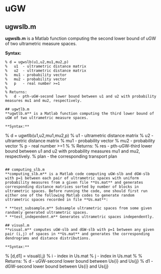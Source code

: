 # uGW

## ugwslb.m 
**ugwslb.m** is a Matlab function computing the second lower bound of uGW of two ultrametric measure spaces.

**Syntax:**
```
% d = ugwslb(u1,u2,mu1,mu2,p)
%   u1  - ultrametric distance matrix
%   u2  - ultrametric distance matrix
%   mu1 - probability vector
%   mu2 - probability vector
%   p   - real number >=1
%
% Returns:
%   d - pth-uGW-second lower bound between u1 and u2 with probability measures mu1 and mu2, respectively.

## ugwtlb.m 
**ugwtlb.m** is a Matlab function computing the third lower bound of uGW of two ultrametric measure spaces.

**Syntax:**
```
% d = ugwtlb(u1,u2,mu1,mu2,p)
%   u1  - ultrametric distance matrix
%   u2  - ultrametric distance matrix
%   mu1 - probability vector
%   mu2 - probability vector
%   p   - real number >=1
%
% Returns:
%   res   - pth-uGW-third lower bound between u1 and u2 with probability measures mu1 and mu2, respectively.
%   plan  - the corresponding transport plan
```

## computing_slb.m 
**computing_slb.m** is a Matlab code computing uGW-slb and dGW-slb with p=1 between each pair of ultrametric spaces with uniform probability measures from a given file **Us.mat** and generates corresponding distance matrices sorted by number of blocks in ultrametric spaces. Before running the code, one should first run either one of the following Matlab codes to generate random ultrametric spaces recorded in file **Us.mat**:

* **test_subsample.m** Subsample ultrametric spaces from some given randomly generated ultrametric spaces.
* **test_independent.m** Generates ultrametric spaces independently.

## visual.m 
**visual.m** computes uGW-slb and dGW-slb with p=1 between any given pair (i,j) of spaces in **Us.mat** and generates the corresponding dendrograms and distance distributions.

**Syntax:**
```
% [d,d1] = visual(i,j)
%   i - index in Us.mat
%   j - index in Us.mat
%
% Returns:
%   d - uGW-second lower bound between Us{i} and Us{j}
%   d1 - dGW-second lower bound between Us{i} and Us{j}
```
